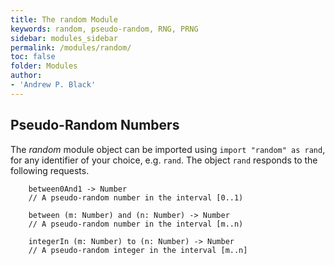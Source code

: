 ```yaml
---
title: The random Module
keywords: random, pseudo-random, RNG, PRNG
sidebar: modules_sidebar
permalink: /modules/random/
toc: false
folder: Modules
author:
- 'Andrew P. Black'
---
```

## Pseudo-Random Numbers

The *random* module object can be imported using
`import "random" as rand`, for any identifier of your choice, e.g. `rand`. 
The
object `rand` responds to the following requests.

```
    between0And1 -> Number
    // A pseudo-random number in the interval [0..1)

    between (m: Number) and (n: Number) -> Number
    // A pseudo-random number in the interval [m..n)

    integerIn (m: Number) to (n: Number) -> Number
    // A pseudo-random integer in the interval [m..n]
```
